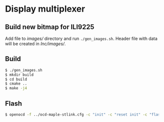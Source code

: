 # Display multiplexer

## Build new bitmap for ILI9225
Add file to *images/* directory and run `./gen_images.sh`.
Header file with data will be created in *Inc/images/*.

## Build
```sh
$ ./gen_images.sh
$ mkdir build
$ cd build
$ cmake ..
$ make -j4

```

## Flash
```sh
$ openocd -f ../ocd-maple-stlink.cfg -c "init" -c "reset init" -c "flash write_image erase display_multiplexer.bin 0x08000000" -c "reset" -c "exit"
```
